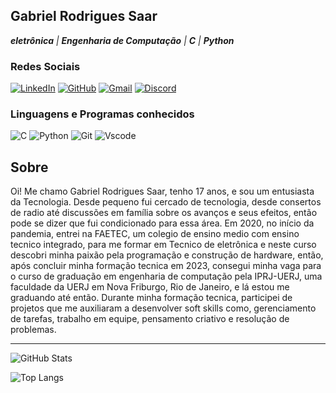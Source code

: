 ## Gabriel Rodrigues Saar
***eletrônica*** *|* ***Engenharia de Computação*** *|* ***C*** *|* ***Python***

### Redes Sociais 
[![LinkedIn](https://img.shields.io/badge/LinkedIn-191970?style=for-the-badge&logo=linkedin&logoColor=white)](https://www.linkedin.com/in/SEUUSERNAME/)
[![GitHub](https://img.shields.io/badge/GitHub-191970?style=for-the-badge&logo=github&logoColor=white)](https://github.com/Gabriel-Saar)
[![Gmail](https://img.shields.io/badge/Gmail-191970?style=for-the-badge&logo=gmail&logoColor=red)](mailto:gabriel.rodsaar@gmail.com)
[![Discord](https://img.shields.io/badge/Discord-191970?style=for-the-badge&logo=discord&logoColor=white)](https://discord.com/channels/@gabi_za/)

### Linguagens e Programas conhecidos 
![C](https://img.shields.io/badge/C-00599C?style=for-the-badge&logo=c&logoColor=white)
![Python](https://img.shields.io/badge/python-3670A0?style=for-the-badge&logo=python&logoColor=ffdd54)
![Git](https://img.shields.io/badge/GIT-E44C30?style=for-the-badge&logo=git&logoColor=white)
![Vscode](https://img.shields.io/badge/Vscode-007ACC?style=for-the-badge&logo=visual-studio-code&logoColor=white)


## Sobre 
Oi! Me chamo Gabriel Rodrigues Saar, tenho 17 anos, e sou um entusiasta da Tecnologia. Desde pequeno fui cercado de tecnologia, desde consertos de radio até discussões em família sobre os avanços e seus efeitos, então pode se dizer que fui condicionado para essa área. Em 2020, no início da pandemia, entrei na FAETEC, um colegio de ensino medio com ensino tecnico integrado, para me formar em Tecnico de eletrônica e neste curso descobri minha paixão pela programação e construção de hardware, então, após concluir minha formação tecnica em 2023, consegui minha vaga para o curso de graduação em engenharia de computação pela IPRJ-UERJ, uma faculdade da UERJ em Nova Friburgo, Rio de Janeiro, e lá estou me graduando até então. 
Durante minha formação tecnica, participei de projetos que me auxiliaram a desenvolver soft skills como, gerenciamento de tarefas, trabalho em equipe, pensamento criativo e resolução de problemas.

-----------------------------------------------------
 ![GitHub Stats](https://github-readme-stats.vercel.app/api?username=Gabriel-Saar&theme=transparent&bg_color=000&border_color=30A3DC&show_icons=true&icon_color=30A3DC&title_color=E94D5F&text_color=008b8b)

 ![Top Langs](https://github-readme-stats-git-masterrstaa-rickstaa.vercel.app/api/top-langs/?username=Gabriel-Saar&layout=compact&bg_color=000&border_color=30A3DC&title_color=E94D5F&text_color=FFF)